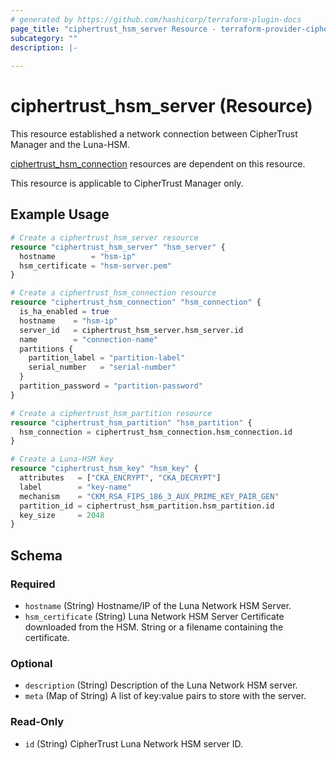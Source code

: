 ```yaml
---
# generated by https://github.com/hashicorp/terraform-plugin-docs
page_title: "ciphertrust_hsm_server Resource - terraform-provider-ciphertrust"
subcategory: ""
description: |-
  
---
```


# ciphertrust_hsm_server (Resource)

This resource established a network connection between CipherTrust Manager and the Luna-HSM.

[ciphertrust_hsm_connection](https://registry.terraform.io/providers/ThalesGroup/ciphertrust/latest/docs/resources/hsm_connection) resources are dependent on this resource.

This resource is applicable to CipherTrust Manager only.

## Example Usage

```terraform
# Create a ciphertrust_hsm_server resource
resource "ciphertrust_hsm_server" "hsm_server" {
  hostname        = "hsm-ip"
  hsm_certificate = "hsm-server.pem"
}

# Create a ciphertrust_hsm_connection resource
resource "ciphertrust_hsm_connection" "hsm_connection" {
  is_ha_enabled = true
  hostname    = "hsm-ip"
  server_id   = ciphertrust_hsm_server.hsm_server.id
  name        = "connection-name"
  partitions {
    partition_label = "partition-label"
    serial_number   = "serial-number"
  }
  partition_password = "partition-password"
}

# Create a ciphertrust_hsm_partition resource
resource "ciphertrust_hsm_partition" "hsm_partition" {
  hsm_connection = ciphertrust_hsm_connection.hsm_connection.id
}

# Create a Luna-HSM key
resource "ciphertrust_hsm_key" "hsm_key" {
  attributes   = ["CKA_ENCRYPT", "CKA_DECRYPT"]
  label        = "key-name"
  mechanism    = "CKM_RSA_FIPS_186_3_AUX_PRIME_KEY_PAIR_GEN"
  partition_id = ciphertrust_hsm_partition.hsm_partition.id
  key_size     = 2048
}
```

<!-- schema generated by tfplugindocs -->
## Schema

### Required

- `hostname` (String) Hostname/IP of the Luna Network HSM Server.
- `hsm_certificate` (String) Luna Network HSM Server Certificate downloaded from the HSM. String or a filename containing the certificate.

### Optional

- `description` (String) Description of the Luna Network HSM server.
- `meta` (Map of String) A list of key:value pairs to store with the server.

### Read-Only

- `id` (String) CipherTrust Luna Network HSM server ID.


